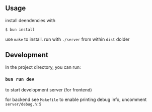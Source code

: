 ## Usage

install deendencies with
```bash
$ bun install
```

use `make` to install. run with `./server` from within `dist` dolder

## Development

In the project directory, you can run:
### `bun run dev`
to start development server (for frontend)

for backend see `Makefile`
to enable printing debug info, uncomment `server/debug.h:5` 
